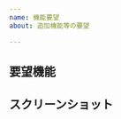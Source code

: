 ```yaml
---
name: 機能要望
about: 追加機能等の要望

---
```


## 要望機能
<!-- 機能の説明を記述ください。 -->

## スクリーンショット
<!-- 説明に必要なスクリーンショットがあれば貼り付けお願いします。-->
<!-- 画像ファイルをこの欄にドラッグ＆ドロップすれば画像が貼り付けられます -->
